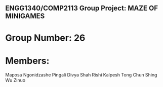 ## ENGG1340/COMP2113 Group Project: MAZE OF MINIGAMES

# Group Number: 26

# Members:
Maposa Ngonidzashe
Pingali Divya
Shah Rishi Kalpesh
Tong Chun Shing
Wu Zinuo

#

